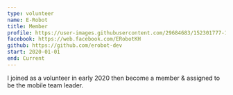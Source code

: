 ```yaml
---
type: volunteer
name: E-Robot
title: Member
profile: https://user-images.githubusercontent.com/29684683/152301777-1ee7f2bc-9785-4ce9-9e7e-f0558d9aa4c1.png
facebook: https://web.facebook.com/ERobotKH
github: https://github.com/erobot-dev
start: 2020-01-01
end: Current
---
```

I joined as a volunteer in early 2020 then become a member & assigned to be the mobile team leader.